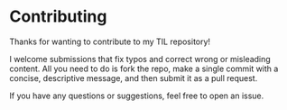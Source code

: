 # Contributing

Thanks for wanting to contribute to my TIL repository!

I welcome submissions that fix typos and correct wrong or misleading
content. All you need to do is fork the repo, make a single commit with a
concise, descriptive message, and then submit it as a pull request.

If you have any questions or suggestions, feel free to open an issue.